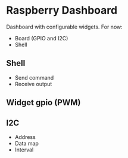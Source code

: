 # Raspberry Dashboard
Dashboard with configurable widgets.
For now:
  - Board (GPIO and I2C)
  - Shell

## Shell
  - Send command
  - Receive output
## Widget gpio (PWM)

## I2C
  - Address
  - Data map
  - Interval
